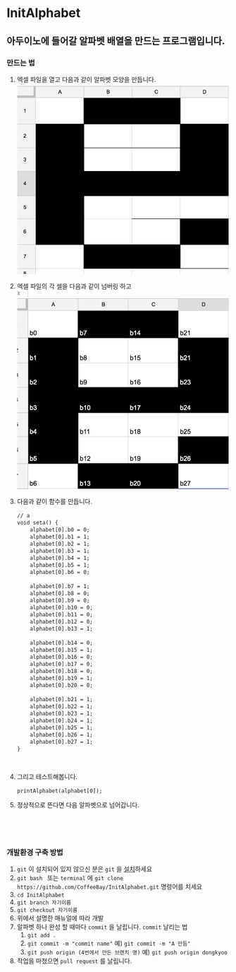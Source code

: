 # InitAlphabet

## 아두이노에 들어갈 알파벳 배열을 만드는 프로그램입니다.

### 만드는 법 

1.   엑셀 파일을 열고 다음과 같이 알파벳 모양을 만듭니다.
      ![](./images/2.png) 

2. 엑셀 파일의 각 셀을 다음과 같이 넘버링 하고
      ![](./images/1.png) 

3. 다음과 같이 함수를 만듭니다.

   ```
   // a
   void seta() {
       alphabet[0].b0 = 0;
       alphabet[0].b1 = 1;
       alphabet[0].b2 = 1;
       alphabet[0].b3 = 1;
       alphabet[0].b4 = 1;
       alphabet[0].b5 = 1;
       alphabet[0].b6 = 0;

       alphabet[0].b7 = 1;
       alphabet[0].b8 = 0;
       alphabet[0].b9 = 0;
       alphabet[0].b10 = 0;
       alphabet[0].b11 = 0;
       alphabet[0].b12 = 0;
       alphabet[0].b13 = 1;

       alphabet[0].b14 = 0;
       alphabet[0].b15 = 1;
       alphabet[0].b16 = 0;
       alphabet[0].b17 = 0;
       alphabet[0].b18 = 0;
       alphabet[0].b19 = 1;
       alphabet[0].b20 = 0;

       alphabet[0].b21 = 1;
       alphabet[0].b22 = 1;
       alphabet[0].b23 = 1;
       alphabet[0].b24 = 1;
       alphabet[0].b25 = 1;
       alphabet[0].b26 = 1;
       alphabet[0].b27 = 1;
   }
   ```

   ​

4. 그리고 테스트해봅니다.

   ```
   printAlphabet(alphabet[0]);
   ```

5. 정상적으로 뜬다면 다음 알파벳으로 넘어갑니다.

   ​

   ​

###  개발환경 구축 방법 

1. `git` 이 설치되어 있지 않으신 분은 `git` 을 [설치](https://git-scm.com/)하세요
2. `git bash ` 또는 `terminal` 에 `git clone https://github.com/CoffeeBay/InitAlphabet.git`  명령어를 치세요
3. `cd InitAlphabet`
4. `git branch 자기이름`
5. `git checkout 자기이름`
6. 위에서 설명한 매뉴얼에 따라 개발
7. 알파벳 하나 완성 할 때마다 `commit` 을 날립니다.
   `commit` 날리는 법
   1. `git add .`
   2. `git commit -m "commit name"` 
      예) `git commit -m "A 만듬"` 
   3. `git push origin (4번에서 만든 브랜치 명)`
      예) `git push origin dongkyoo` 
8. 작업을 마쳤으면 `pull request` 를 날립니다.
